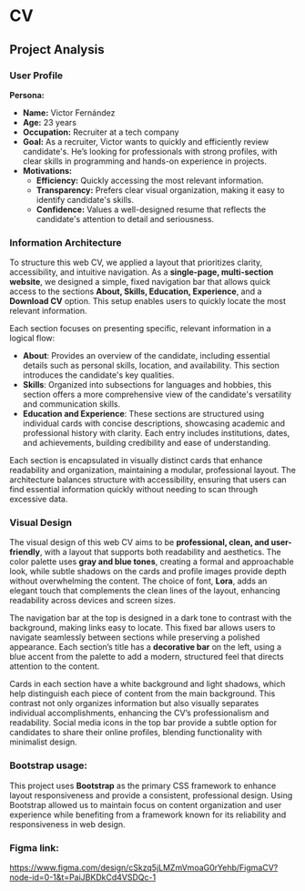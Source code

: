 # CV

## Project Analysis

### User Profile
**Persona:**  
- **Name:** Victor Fernández  
- **Age:** 23 years  
- **Occupation:** Recruiter at a tech company  
- **Goal:** As a recruiter, Victor wants to quickly and efficiently review candidate's. He’s looking for professionals with strong profiles, with clear skills in programming and hands-on experience in projects.
- **Motivations:**  
   - **Efficiency:** Quickly accessing the most relevant information.
   - **Transparency:** Prefers clear visual organization, making it easy to identify candidate's skills.
   - **Confidence:** Values a well-designed resume that reflects the candidate's attention to detail and seriousness.

### Information Architecture
To structure this web CV, we applied a layout that prioritizes clarity, accessibility, and intuitive navigation. As a **single-page, multi-section website**, we designed a simple, fixed navigation bar that allows quick access to the sections **About, Skills, Education, Experience**, and a **Download CV** option. This setup enables users to quickly locate the most relevant information.

Each section focuses on presenting specific, relevant information in a logical flow:
- **About**: Provides an overview of the candidate, including essential details such as personal skills, location, and availability. This section introduces the candidate's key qualities.
- **Skills**: Organized into subsections for languages and hobbies, this section offers a more comprehensive view of the candidate's versatility and communication skills.
- **Education and Experience**: These sections are structured using individual cards with concise descriptions, showcasing academic and professional history with clarity. Each entry includes institutions, dates, and achievements, building credibility and ease of understanding.

Each section is encapsulated in visually distinct cards that enhance readability and organization, maintaining a modular, professional layout. The architecture balances structure with accessibility, ensuring that users can find essential information quickly without needing to scan through excessive data.

### Visual Design
The visual design of this web CV aims to be **professional, clean, and user-friendly**, with a layout that supports both readability and aesthetics. The color palette uses **gray and blue tones**, creating a formal and approachable look, while subtle shadows on the cards and profile images provide depth without overwhelming the content. The choice of font, **Lora**, adds an elegant touch that complements the clean lines of the layout, enhancing readability across devices and screen sizes.

The navigation bar at the top is designed in a dark tone to contrast with the background, making links easy to locate. This fixed bar allows users to navigate seamlessly between sections while preserving a polished appearance. Each section’s title has a **decorative bar** on the left, using a blue accent from the palette to add a modern, structured feel that directs attention to the content. 

Cards in each section have a white background and light shadows, which help distinguish each piece of content from the main background. This contrast not only organizes information but also visually separates individual accomplishments, enhancing the CV’s professionalism and readability. Social media icons in the top bar provide a subtle option for candidates to share their online profiles, blending functionality with minimalist design.

### Bootstrap usage: 
This project uses **Bootstrap** as the primary CSS framework to enhance layout responsiveness and provide a consistent, professional design. Using Bootstrap allowed us to maintain focus on content organization and user experience while benefiting from a framework known for its reliability and responsiveness in web design.

### Figma link: 
https://www.figma.com/design/cSkzq5jLMZmVmoaG0rYehb/FigmaCV?node-id=0-1&t=PaiJBKDkCd4VSDQc-1
